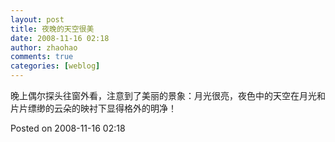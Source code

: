 ```yaml
---
layout: post
title: 夜晚的天空很美
date: 2008-11-16 02:18
author: zhaohao
comments: true
categories: [weblog]
---
```

晚上偶尔探头往窗外看，注意到了美丽的景象：月光很亮，夜色中的天空在月光和片片缥缈的云朵的映衬下显得格外的明净！

Posted on 2008-11-16 02:18
